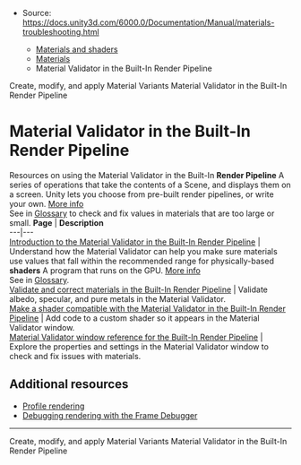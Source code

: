 * Source: https://docs.unity3d.com/6000.0/Documentation/Manual/materials-troubleshooting.html

  * [Materials and shaders](https://docs.unity3d.com/6000.0/Documentation/Manual/materials-and-shaders.html)
  * [Materials](https://docs.unity3d.com/6000.0/Documentation/Manual/Materials.html)
  * Material Validator in the Built-In Render Pipeline


[](https://docs.unity3d.com/6000.0/Documentation/Manual/materialvariant-tasks.html)
Create, modify, and apply Material Variants
[](https://docs.unity3d.com/6000.0/Documentation/Manual/material-validator-introduction.html)
Material Validator in the Built-In Render Pipeline 
# Material Validator in the Built-In Render Pipeline
Resources on using the Material Validator in the Built-In **Render Pipeline** A series of operations that take the contents of a Scene, and displays them on a screen. Unity lets you choose from pre-built render pipelines, or write your own. [More info](https://docs.unity3d.com/6000.0/Documentation/Manual/render-pipelines.html)  
See in [Glossary](https://docs.unity3d.com/6000.0/Documentation/Manual/Glossary.html#Renderpipeline) to check and fix values in materials that are too large or small.
**Page** | **Description**  
---|---  
[Introduction to the Material Validator in the Built-In Render Pipeline](https://docs.unity3d.com/6000.0/Documentation/Manual/material-validator-introduction.html) | Understand how the Material Validator can help you make sure materials use values that fall within the recommended range for physically-based **shaders** A program that runs on the GPU. [More info](https://docs.unity3d.com/6000.0/Documentation/Manual/Shaders.html)  
See in [Glossary](https://docs.unity3d.com/6000.0/Documentation/Manual/Glossary.html#Shader).  
[Validate and correct materials in the Built-In Render Pipeline](https://docs.unity3d.com/6000.0/Documentation/Manual/material-validator-validate.html) | Validate albedo, specular, and pure metals in the Material Validator.  
[Make a shader compatible with the Material Validator in the Built-In Render Pipeline](https://docs.unity3d.com/6000.0/Documentation/Manual/material-validator-make-shader-compatible.html) | Add code to a custom shader so it appears in the Material Validator window.  
[Material Validator window reference for the Built-In Render Pipeline](https://docs.unity3d.com/6000.0/Documentation/Manual/MaterialValidator.html) | Explore the properties and settings in the Material Validator window to check and fix issues with materials.  
## Additional resources
  * [Profile rendering](https://docs.unity3d.com/6000.0/Documentation/Manual/profile-rendering.html)
  * [Debugging rendering with the Frame Debugger](https://docs.unity3d.com/6000.0/Documentation/Manual/FrameDebugger-landing.html)


* * *
[](https://docs.unity3d.com/6000.0/Documentation/Manual/materialvariant-tasks.html)
Create, modify, and apply Material Variants
[](https://docs.unity3d.com/6000.0/Documentation/Manual/material-validator-introduction.html)
Material Validator in the Built-In Render Pipeline 
